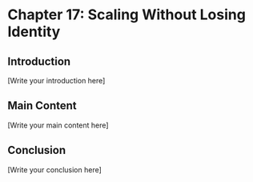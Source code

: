 # Chapter 17: Scaling Without Losing Identity

## Introduction

[Write your introduction here]

## Main Content

[Write your main content here]

## Conclusion

[Write your conclusion here]